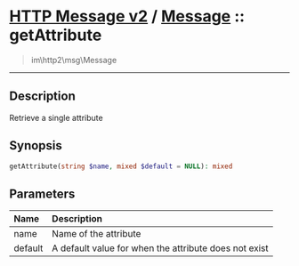 # [HTTP Message v2](http2.md) / [Message](http2-Message.md) :: getAttribute
 > im\http2\msg\Message
____

## Description
Retrieve a single attribute

## Synopsis
```php
getAttribute(string $name, mixed $default = NULL): mixed
```

## Parameters
| Name | Description |
| :--- | :---------- |
| name | Name of the attribute |
| default | A default value for when the attribute does not exist |
